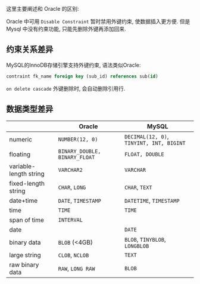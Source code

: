 这里主要阐述和 Oracle 的区别:

Oracle 中可用 `Disable Constraint` 暂时禁用外键约束, 使数据插入更方便. 但是Mysql 中没有约束功能, 只能先删除外键再添加回来.

## 约束关系差异

MySQL的InnoDB存储引擎支持外键约束, 语法类似Oracle:
```sql
contraint fk_name foreign key (sub_id) references sub(id)
```

`on delete cascade` 外键删除时, 会自动删除引用行.

## 数据类型差异

|                        | Oracle                        | MySQL                                    |
| ---------------------- | ----------------------------- | ---------------------------------------- |
| numeric                | `NUMBER(12, 0)`               | `DECIMAL(12, 0)`, `TINYINT, INT, BIGINT` |
| floating               | `BINARY_DOUBLE, BINARY_FLOAT` | `FLOAT, DOUBLE`                          |
| variable-length string | `VARCHAR2`                    | `VARCHAR`                                |
| fixed-length string    | `CHAR`, `LONG`                | `CHAR`, `TEXT`                           |
| date+time              | `DATE`, `TIMESTAMP`           | `DATETIME`, `TIMESTAMP`                  |
| time                   | `TIME`                        | `TIME`                                   |
| span of time           | `INTERVAL`                    |                                          |
| date                   |                               | `DATE`                                   |
| binary data            | `BLOB` (<4GB)                 | `BLOB`, `TINYBLOB`, `LONGBLOB`           |
| large string           | `CLOB`, `NCLOB`               | `TEXT`                                   |
| raw binary data        | `RAW`, `LONG RAW`             | `BLOB`                                         |

